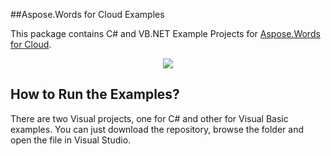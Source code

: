 ##Aspose.Words for Cloud Examples

This package contains C# and VB.NET Example Projects for [Aspose.Words for Cloud](http://www.aspose.com/cloud/word-api.aspx).

<p align="center">
  <a title="Download Examples ZIP" href="https://github.com/asposewords/Aspose_Words_Cloud/archive/master.zip">
	<img src="https://raw.github.com/AsposeExamples/java-examples-dashboard/master/images/downloadZip-Button-Large.png" />
  </a>
</p>

## How to Run the Examples?

There are two Visual projects, one for C# and other for Visual Basic examples. You can just download the repository, browse the folder and open the file in Visual Studio.

